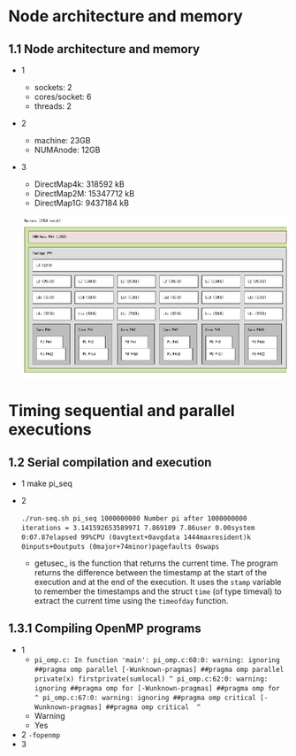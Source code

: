 # Node architecture and memory
## 1.1 Node architecture and memory
* 1
	* sockets:		2
	* cores/socket:	6
	* threads:		2

* 2
	* machine:		23GB
	* NUMAnode:		12GB
* 3
	* DirectMap4k:      318592 kB
	* DirectMap2M:    15347712 kB
	* DirectMap1G:     9437184 kB


	![](fig1.png)

# Timing sequential and parallel executions
## 1.2 Serial compilation and execution
* 1
	make pi_seq
* 2

	`./run-seq.sh pi_seq 1000000000
	Number pi after 1000000000 iterations = 3.141592653589971
	7.869109
	7.86user 0.00system 0:07.87elapsed 99%CPU (0avgtext+0avgdata 1444maxresident)k
	0inputs+0outputs (0major+74minor)pagefaults 0swaps
	`
	* getusec_ is the function that returns the current time. The program returns the difference between the timestamp at the start of the execution and at the end of the execution. It uses the `stamp` variable to remember the timestamps and the struct `time` (of type timeval) to extract the current time using the `timeofday` function.

## 1.3.1 Compiling OpenMP programs
* 1
	* `pi_omp.c: In function 'main':
	pi_omp.c:60:0: warning: ignoring ##pragma omp parallel [-Wunknown-pragmas]
	     ##pragma omp parallel private(x) firstprivate(sumlocal)
	 ^
	pi_omp.c:62:0: warning: ignoring ##pragma omp for [-Wunknown-pragmas]
	         ##pragma omp for 
	 ^
	pi_omp.c:67:0: warning: ignoring ##pragma omp critical [-Wunknown-pragmas]
	         ##pragma omp critical 
	 ^
	`
	* Warning
	* Yes
* 2
`-fopenmp`
* 3

